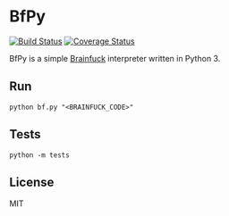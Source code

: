 # BfPy

[![Build Status](https://travis-ci.org/manoet/BfPy.svg?branch=master)](https://travis-ci.org/manoet/BfPy)
[![Coverage Status](https://coveralls.io/repos/github/manoet/BfPy/badge.svg)](https://coveralls.io/github/manoet/BfPy)

BfPy is a simple [Brainfuck](https://en.wikipedia.org/wiki/Brainfuck)
interpreter written in Python 3.

## Run
`python bf.py "<BRAINFUCK_CODE>"`

## Tests
`python -m tests`

## License
MIT

